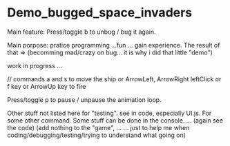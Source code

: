 # Demo_bugged_space_invaders

Main feature: 
Press/toggle b to unbug / bug it again. 

Main porpose: pratice programming ...fun ... gain experience. 
The result of that => (becomming mad/crazy on bug... it is why i did that little "demo")

work in progress ... 

// commands 
a and s to move the ship or ArrowLeft, ArrowRight 
leftClick or f key or ArrowUp key to fire

Press/toggle p to pause / unpause the animation loop. 

Other stuff not listed here for "testing". see in code, especially UI.js. For some other command. 
Some stuff can be done in the console. ... (again see the code) (add nothing to the "game", ... 
... just to help me when coding/debugging/testing/trying to understand what going on)
